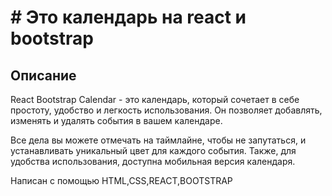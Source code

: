 # # Это календарь на react и bootstrap

## Описание 

React Bootstrap Calendar - это календарь, который сочетает в себе простоту, удобство и легкость использования. Он позволяет добавлять, изменять и удалять события в вашем календаре.

Все дела вы можете отмечать на таймлайне, чтобы не запутаться, и устанавливать уникальный цвет для каждого события. Также, для удобства использования, доступна мобильная версия календаря.

Написан с помощью HTML,CSS,REACT,BOOTSTRAP
